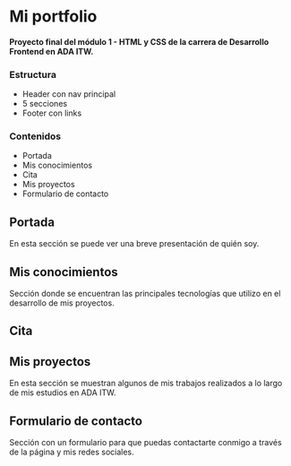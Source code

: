 # Mi portfolio
#### Proyecto final del módulo 1 - HTML y CSS de la carrera de Desarrollo Frontend en ADA ITW.

### Estructura
* Header con nav principal
* 5 secciones
* Footer con links

### Contenidos
* Portada
* Mis conocimientos
* Cita
* Mis proyectos
* Formulario de contacto

## Portada
En esta sección se puede ver una breve presentación de quién soy.

## Mis conocimientos
Sección donde se encuentran las principales tecnologías que utilizo en el desarrollo de mis proyectos.

## Cita

## Mis proyectos
En esta sección se muestran algunos de mis trabajos realizados a lo largo de mis estudios en ADA ITW.

## Formulario de contacto
Sección con un formulario para que puedas contactarte conmigo a través de la página y mis redes sociales.
